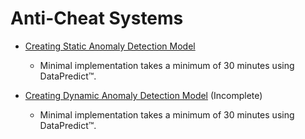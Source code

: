 # Anti-Cheat Systems

* [Creating Static Anomaly Detection Model](AntiCheatSystems/CreatingStaticAnomalyDetectionModel.md)

  * Minimal implementation takes a minimum of 30 minutes using DataPredict™.

* [Creating Dynamic Anomaly Detection Model](AntiCheatSystems/CreatingDynamicAnomalyDetectionModel.md) (Incomplete)

  * Minimal implementation takes a minimum of 30 minutes using DataPredict™.
